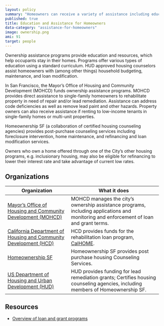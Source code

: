 ```yaml
---
layout: policy
summary: "Homeowners can receive a variety of assistance including education, grants, and loans to help them be successful homeowners. "
published: true
title: Education and Assistance for Homeowners
data-category: "assistance-for-homeowners"
image: ownership.png
ami: 91
target: people
---
```


Ownership assistance programs provide education and resources, which help occupants stay in their homes. Programs offer various types of education using a standard curriculum. HUD approved housing counselors assist homeowners with (among other things) household budgeting, maintenance, and loan modification.

In San Francisco, the Mayor’s Office of Housing and Community Development (MOHCD) funds ownership assistance programs. MOHCD provides direct assistance to single-family homeowners to rehabilitate property in need of repair and/or lead remediation. Assistance can address code deficiencies as well as remove lead paint and other hazards. Property owners can also receive assistance if renting to low-income tenants in single-family homes or multi-unit properties.

Homeownership SF (a collaboration of certified housing counseling agencies) provides post-purchase counseling services including foreclosure intervention, home maintenance, and refinancing and loan modification services.

Owners who own a home offered through one of the City’s other housing programs, e.g. inclusionary housing, may also be eligible for refinancing to lower their interest rate and take advantage of current low rates.

## Organizations
Organization | What it does
-------------|--------------
[Mayor’s Office of Housing and Community Development (MOHCD)](http://sf-moh.org/)	| MOHCD manages the city’s ownership assistance programs, including applications and monitoring and enforcement of loan and grant terms.
[California Department of Housing and Community Development (HCD)](http://www.hcd.ca.gov/) | HCD provides funds for the rehabilitation loan program, [CalHOME](http://www.hcd.ca.gov/fa/calhome/).
[Homeownership SF](http://www.homeownershipsf.org/) |Homeownership SF provides post purchase housing Counseling Services.
[US Department of Housing and Urban Development (HUD)](http://portal.hud.gov/hudportal/HUD) |HUD provides funding for lead remediation grants; Certifies housing counseling agencies, including members of Homeownership SF.

## Resources

- [Overview of loan and grant programs](http://sfmohcd.org/index.aspx?page=274)